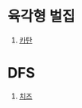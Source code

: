# 육각형 벌집   
1. <a href="https://github.com/SangOk/study/blob/master/%EB%B0%B1%EC%A4%80_%EA%B0%95%EB%82%A8%EC%8A%A4%ED%84%B0%EB%94%94/%EC%8B%9C%EB%AE%AC%EB%A0%88%EC%9D%B4%EC%85%98/Gold5_%EC%B9%B4%ED%83%84.cpp"> 카탄 </a>

# DFS   
1. <a href="https://github.com/SangOk/study/blob/master/%EB%B0%B1%EC%A4%80_%EA%B0%95%EB%82%A8%EC%8A%A4%ED%84%B0%EB%94%94/%EC%8B%9C%EB%AE%AC%EB%A0%88%EC%9D%B4%EC%85%98/Silver1_%EC%B9%98%EC%A6%88.cpp"> 치즈 </a>

